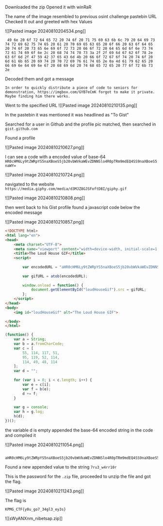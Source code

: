 

Downloaded the zip Opened it with winRaR

The name of the image resembled to previous osint challenge pastebin URL 
Checked It out and greeted with hex Values

![[Pasted image 20240810204534.png]]

``` hex
 49 6e 20 6f 72 64 65 72 20 74 6f 20 71 75 69 63 6b 6c 79 20 64 69 73 74 72 69 62 75 74 65 20 61 20 70 69 65 63 65 20 6f 66 20 63 6f 64 65 20 74 6f 20 73 65 6e 69 6f 72 73 20 66 6f 72 20 64 65 6d 6f 6e 73 74 72 61 74 69 6f 6e 2c 20 68 74 74 70 73 3a 2f 2f 69 6d 67 62 6f 78 2e 63 6f 6d 2f 47 59 42 37 65 43 6d 4b 20 66 6f 72 67 6f 74 20 74 6f 20 6d 61 6b 65 20 69 74 20 70 72 69 76 61 74 65 2e 0a 4d 61 79 62 65 20 66 69 6e 64 69 6e 67 20 68 69 6d 20 74 68 65 72 65 20 77 6f 72 6b 73 2e
 ```

Decoded them and got a message

```
In order to quickly distribute a piece of code to seniors for demonstration, https://imgbox.com/GYB7eCmK forgot to make it private.
Maybe finding him there works.
```

Went to the specified URL
![[Pasted image 20240810210135.png]]

In the pastebin it was mentioned it was headlined as "To Gist"

Searched for a user in Github and the profile pic matched, then searched in `gist.github.com`

Found a profile

![[Pasted image 20240810210627.png]]

I can see a code with a encoded value of base-64
`HR0cHM6Ly9tZWRpYS5naXBoeS5jb20vbWVkaWEvZDNNSlo4R0pTRm9mdEQ4SS9naXBoeS5naWY=`

![[Pasted image 20240810210724.png]]


navigated to the website `https://media.giphy.com/media/d3MJZ8GJSFoftD8I/giphy.gif`

![[Pasted image 20240810210808.png]]

then went back to his Gist profile found a javascript code below the encoded message

![[Pasted image 20240810210857.png]]

```html
<!DOCTYPE html>
<html lang="en">
<head>
    <meta charset="UTF-8">
    <meta name="viewport" content="width=device-width, initial-scale=1.0">
    <title>The Loud House GIF</title>
    <script>
       
        var encodedURL = "aHR0cHM6Ly9tZWRpYS5naXBoeS5jb20vbWVkaWEvZDNNSlo4R0pTRm9mdEQ4SS9naXBoeS5naWY=";
       
        var gifURL = atob(encodedURL);
       
        window.onload = function() {
            document.getElementById("loudHouseGif").src = gifURL;
        };
    </script>
</head>
<body>
    <img id="loudHouseGif" alt="The Loud House GIF">
    
</body>
</html>

```

```javascript
(function() {
    var a = String;
    var b = a.fromCharCode;
    var c = [
        55, 114, 117, 51,
        95, 119, 52, 114,
        114, 49, 48, 114
    ];
    var d = "";
    
    for (var i = 0; i < c.length; i++) {
        var e = c[i];
        var f = b(e);
        d += f;
    }
    
    var g = console;
    var h = g.log;
    h(d);
})();
```

the variable d is empty appended the base-64 encoded string in the code and compiled it

![[Pasted image 20240810211054.png]]

```base-64

aHR0cHM6Ly9tZWRpYS5naXBoeS5jb20vbWVkaWEvZDNNSlo4R0pTRm9mdEQ4SS9naXBoeS5naWY=7ru3_w4rr10r
```

Found a new appended value to the string `7ru3_w4rr10r`

This is the password for the `.zip` file, proceeded to unzip the file and got the flag.

![[Pasted image 20240810211243.png]]

The flag is 
```
KPMG_CTF{y0u_go7_34gl3_ey3s}
```

![[sWyANXnm_nibetsap.zip]]

